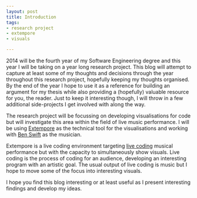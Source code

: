 ```yaml
---
layout: post
title: Introduction 
tags:
- research project
- extempore
- visuals

---
```


2014 will be the fourth year of my Software Engineering degree and this year I will be taking on a year long research project. This blog will attempt to capture at least some of my thoughts and decisions through the year throughout this research project, hopefully keeping my thoughts organised. By the end of the year I hope to use it as a reference for building an argument for my thesis while also providing a (hopefully) valuable resource for you, the reader. Just to keep it interesting though, I will throw in a few additional side-projects I get involved with along the way.

The research project will be focussing on developing visualisations for code but will investigate this area within the field of live music performance. I will be using [Extempore](http://extempore.moso.com.au) as the technical tool for the visualisations and working with [Ben Swift](http://benswift.me) as the musician.

Extempore is a live coding environment targeting [live coding](http://en.wikipedia.org/wiki/Live_coding) musical performance but with the capacity to simultaneously show visuals. Live coding is the process of coding for an audience, developing an interesting program with an artistic goal. The usual output of live coding is music but I hope to move some of the focus into interesting visuals.

I hope you find this blog interesting or at least useful as I present interesting findings and develop my ideas.

